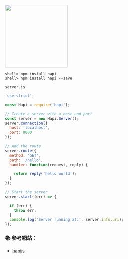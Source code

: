<img src="https://hapijs.com/public/img/logo.svg" width="200">


```console
shell> npm install hapi
shell> npm install hapi --save
```

`server.js`
```js
'use strict';

const Hapi = require('hapi');

// Create a server with a host and port
const server = new Hapi.Server();
server.connection({
  host: 'localhost',
  port: 8000
});

// Add the route
server.route({
  method: 'GET',
  path: '/hello',
  handler: function(request, reply) {

    return reply('hello world');
  }
});

// Start the server
server.start((err) => {

  if (err) {
    throw err;
  }
  console.log('Server running at:', server.info.uri);
});
```


### :books: 參考網站：
- [hapijs](https://hapijs.com/)

